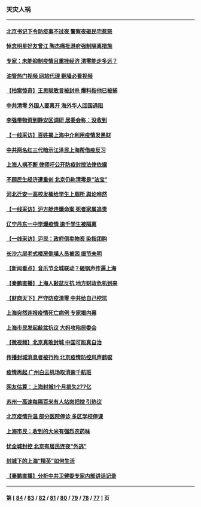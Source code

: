 ### 天灾人祸
---
#### [北京书记下令防疫事不过夜 警察夜砸民宅惹怒](../../pages/ncid280/n13723632.md?04300845) 
#### [悼念明星好友曾江 陶杰痛批港府强制隔离措施](../../pages/ncid280/n13723612.md?04300845) 
#### [专家：未能抑制疫情且重挫经济 清零能走多远？](../../pages/ncid280/n13723499.md?04300845) 
#### [油管热门视频 网站代理 翻墙必看视频](http://209.222.30.114:81/youtube.html?04300845)
#### [【拍案惊奇】王思聪敢言被封杀 爆料指他已被捕](../../pages/ncid280/n13723559.md?04300845) 
#### [中共清零 外国人要离开 海外华人回国遇阻](../../pages/ncid280/n13723475.md?04300845) 
#### [李强带物资到静安区调研 居委会称：没收到](../../pages/ncid280/n13723172.md?04300845) 
#### [【一线采访】百姓揭上海中介利用疫情发黑财](../../pages/ncid280/n13723518.md?04300845) 
#### [中共两名红三代暗示江泽民上海帮借疫反习](../../pages/ncid280/n13723408.md?04300845) 
#### [上海人祸不断 律师吁公开防疫封控法律依据](../../pages/ncid280/n13723309.md?04300845) 
#### [不顾民生经济遭重创 北京仍称清零是“法宝”](../../pages/ncid280/n13723265.md?04300845) 
#### [河北迁安一高校发桶给学生上厕所 舆论哗然](../../pages/ncid280/n13723204.md?04300845) 
#### [【一线采访】沪方舱连爆命案 死者家属追责](../../pages/ncid280/n13722483.md?04300845) 
#### [辽宁丹东一中学爆疫情 逾千学生被隔离](../../pages/ncid280/n13723157.md?04300845) 
#### [【一线采访】沪民：政府倒卖物资 染指团购](../../pages/ncid280/n13721840.md?04300845) 
#### [长沙六层老式楼房倒塌人员被困 细节未明](../../pages/ncid280/n13723164.md?04300845) 
#### [【新闻看点】音乐节全城联动？砸锅声传遍上海](../../pages/ncid280/n13722662.md?04300845) 
#### [【秦鹏直播】上海人敲盆反抗 地方财政危机到来](../../pages/ncid280/n13722844.md?04300845) 
#### [【财商天下】严守防疫清零 中共给自己挖坑](../../pages/ncid280/n13722723.md?04300845) 
#### [上海突然连报疫情死亡病例 专家揭内幕](../../pages/ncid280/n13722697.md?04300845) 
#### [上海市民发起敲盆抗议 大妈攻陷居委会](../../pages/ncid280/n13722764.md?04300845) 
#### [【微视频】北京真敢封城 中国可能真自治](../../pages/ncid280/n13722598.md?04300845) 
#### [传播封城消息者被行拘 北京疫情防控风声鹤唳](../../pages/ncid280/n13722443.md?04300845) 
#### [疫情再起 广州白云机场取消逾千航班](../../pages/ncid280/n13722358.md?04300845) 
#### [网友估算：上海封城1个月损失277亿](../../pages/ncid280/n13722363.md?04300845) 
#### [苏州一高速每隔百米有人站岗把控 引热议](../../pages/ncid280/n13722321.md?04300845) 
#### [北京疫情升温 部分医院停诊 多区学校停课](../../pages/ncid280/n13722219.md?04300845) 
#### [上海市民：收到的大米有强烈农药味](../../pages/ncid280/n13722156.md?04300845) 
#### [忧全城封控 北京有居民连夜“外逃”](../../pages/ncid280/n13722117.md?04300845) 
#### [封城下的上海“精英”如何生活](../../pages/ncid280/n13722094.md?04300845) 
#### [【秦鹏直播】分析中共卫健委专家内部讲话记录](../../pages/ncid280/n13722036.md?04300845) 

---
#### 第 [ [84](./84.md?04300845) / [83](./83.md?04300845) / [82](./82.md?04300845) / [81](./81.md?04300845) / [80](./80.md?04300845) / [79](./79.md?04300845) / [78](./78.md?04300845) / [77](./77.md?04300845) ] 页
